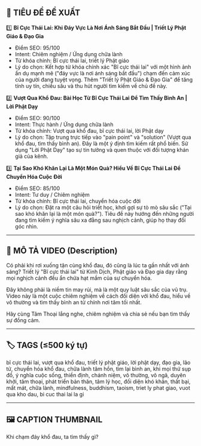 ## 🎯 TIÊU ĐỀ ĐỀ XUẤT

1️⃣ **Bĩ Cực Thái Lai: Khi Đáy Vực Là Nơi Ánh Sáng Bắt Đầu | Triết Lý Phật Giáo & Đạo Gia**
- Điểm SEO: 95/100
- Intent: Chiêm nghiệm / Ứng dụng chữa lành
- Từ khóa chính: Bĩ cực thái lai, triết lý Phật giáo
- Lý do chọn: Kết hợp từ khóa chính xác "Bĩ cực thái lai" với một hình ảnh ẩn dụ mạnh mẽ ("đáy vực là nơi ánh sáng bắt đầu") chạm đến cảm xúc của người đang tuyệt vọng. Thêm "Triết lý Phật Giáo & Đạo Gia" để tăng tính uy tín, chiều sâu và thu hút người tìm kiếm về chủ đề này.

2️⃣ **Vượt Qua Khổ Đau: Bài Học Từ Bĩ Cực Thái Lai Để Tìm Thấy Bình An | Lời Phật Dạy**
- Điểm SEO: 90/100
- Intent: Thực hành / Ứng dụng chữa lành
- Từ khóa chính: Vượt qua khổ đau, bĩ cực thái lai, lời Phật dạy
- Lý do chọn: Tập trung trực tiếp vào "pain point" và "solution" (Vượt qua khổ đau, tìm thấy bình an). Đây là một ý định tìm kiếm rất phổ biến. Sử dụng "Lời Phật Dạy" tạo sự tin tưởng và quen thuộc với đối tượng khán giả của kênh.

3️⃣ **Tại Sao Khó Khăn Lại Là Một Món Quà? Hiểu Về Bĩ Cực Thái Lai Để Chuyển Hóa Cuộc Đời**
- Điểm SEO: 85/100
- Intent: Tư duy / Chiêm nghiệm
- Từ khóa chính: Bĩ cực thái lai, chuyển hóa cuộc đời
- Lý do chọn: Đặt ra một câu hỏi triết học, khơi gợi sự tò mò sâu sắc ("Tại sao khó khăn lại là một món quà?"). Tiêu đề này hướng đến những người đang tìm kiếm ý nghĩa sâu xa đằng sau nghịch cảnh, giúp họ thay đổi góc nhìn.

---

## 📜 MÔ TẢ VIDEO (Description)

Có phải khi rơi xuống tận cùng khổ đau, đó cũng là lúc ta gần nhất với ánh sáng? Triết lý "Bĩ cực thái lai" từ Kinh Dịch, Phật giáo và Đạo gia dạy rằng mọi nghịch cảnh đều ẩn chứa hạt mầm của sự chuyển hóa.

Đây không phải là niềm tin may rủi, mà là một quy luật sâu sắc của vũ trụ. Video này là một cuộc chiêm nghiệm về cách đối diện với khổ đau, hiểu về vô thường và tìm thấy bình an từ chính nơi tăm tối nhất.

Hãy cùng Tâm Thoại lắng nghe, chiêm nghiệm và chia sẻ nếu bạn tìm thấy sự đồng cảm.

---

## 🏷️ TAGS (≤500 ký tự)

bĩ cực thái lai, vượt qua khổ đau, triết lý phật giáo, lời phật dạy, đạo gia, lão tử, chuyển hóa khổ đau, chữa lành tâm hồn, tìm lại bình an, khi mọi thứ sụp đổ, ý nghĩa cuộc sống, thiền định, chánh niệm, vô thường, vô ngã, duyên khởi, tâm thoại, phát triển bản thân, tâm lý học, đối diện khó khăn, thất bại, mất mát, chữa lành, mindfulness, buddhism, taoism, triet ly phat giao, vuot qua kho dau, bi cuc thai lai la gi

---

## 🖼️ CAPTION THUMBNAIL

Khi chạm đáy khổ đau, ta tìm thấy gì?